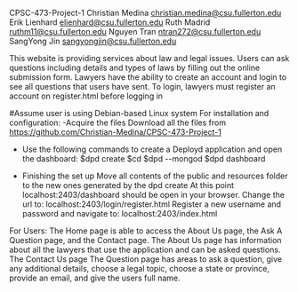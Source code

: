CPSC-473-Project-1
Christian Medina christian.medina@csu.fullerton.edu
Erik Lienhard elienhard@csu.fullerton.edu
Ruth Madrid ruthm11@csu.fullerton.edu
Nguyen Tran ntran272@csu.fullerton.edu
SangYong Jin sangyongjin@csu.fullerton.edu

This website is providing services about law and legal issues. Users can ask questions
including details and types of laws by filling out the online submission form.
Lawyers have the ability to create an account and login to see all questions that users have sent.
To login, lawyers must register an account on register.html before logging in

#Assume user is using Debian-based Linux system
For installation and configuration:
-Acquire the files
Download all the files from https://github.com/Christian-Medina/CPSC-473-Project-1

- Use the following commands to create a Deployd application and open the dashboard:
$dpd create <name>
$cd <name>
$dpd --mongod <path to mongod.exe>
$dpd dashboard

- Finishing the set up
Move all contents of the public and resources folder to the new ones generated by the dpd create
At this point localhost:2403/dashboard should be open in your browser.
Change the url to: localhost:2403/login/register.html
Register a new username and password and navigate to: localhost:2403/index.html

For Users:
The Home page is able to access the About Us page, the Ask A Question page, and the Contact page.
The About Us page has information about all the lawyers that use the application and can be asked questions.
The Contact Us page
The Question page has areas to ask a question, give any additional details, choose a legal topic, choose a state or province, provide an email, and give the users full name.
